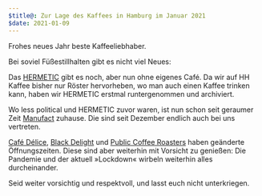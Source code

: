 ```yaml
---
$title@: Zur Lage des Kaffees in Hamburg im Januar 2021
$date: 2021-01-09
---
```


Frohes neues Jahr beste Kaffeeliebhaber.

Bei soviel Füßestillhalten gibt es nicht viel Neues:

Das [HERMETIC]([url('/content/cafes/hermetic.md')]) gibt es noch, aber nun ohne eigenes Café. Da wir auf HH Kaffee bisher nur Röster hervorheben, wo man auch einen Kaffee trinken kann, haben wir HERMETIC erstmal runtergenommen und archiviert.

Wo less political und HERMETIC zuvor waren, ist nun schon seit geraumer Zeit [Manufact]([url('/content/cafes/manufact.md')]) zuhause. Die sind seit Dezember endlich auch bei uns vertreten.

[Café Délice]([url('/content/cafes/cafe-delice.md')]), [Black Delight]([url('/content/cafes/black-delight.md')]) und [Public Coffee Roasters]([url('/content/cafes/public.md')]) haben geänderte Öffnungszeiten. Diese sind aber weiterhin mit Vorsicht zu genießen: Die Pandemie und der aktuell »Lockdown« wirbeln weiterhin alles durcheinander.

Seid weiter vorsichtig und respektvoll, und lasst euch nicht unterkriegen.